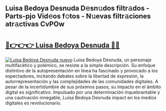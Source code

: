## Luisa Bedoya Desnuda D𝚎sn𝚞dos filtr𝚊dos - Parts-pjo Vid𝚎os f𝚘tos - N𝚞evas filtr𝚊ciones atr𝚊ctivas CvPOw

# <h2><a href="http://mb7zft.tromn.icu/?c=Luisa+Bedoya+Desnuda">🔗👉👉👉 Luisa Bedoya Desnuda 🔗🔗</a></h2>

[![Luisa Bedoya Desnuda nuevo](https://i.imgur.com/pEAQMta.gif)](http://mb7zft.tromn.icu/?c=Luisa+Bedoya+Desnuda)
Luisa Bedoya Desnuda, un personaje multifacético y polémico, se resiste a la simple descripción. Su enfoque distintivo de la autopresentación en línea ha fascinado y provocado a los espectadores, incitando debates sobre la libertad de expresión, la autorrepresentación y las complejidades de las comunidades digitales. A pesar de la incertidumbre de sus próximos pasos, su impacto en el ámbito digital es significativo. Impulsado por una determinación inquebrantable y una cautivación innegable, Luisa Bedoya Desnuda impact en los medios digitales es revolucionario.
